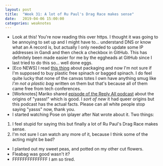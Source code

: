 ```yaml
---
layout: post
title:  "Week 31: A lot of Ru Paul's Drag Race makes sense"
date:   2019-04-06 15:00:00
categories: weaknotes
---
```

* Look at this! You're now reading this over https. I thought it was going to be annoying to set up and I might have to... understand DNS or know what an A record is, but actually I only needed to update some IP addresses in Gandi and then check a checkbox in GitHub. This has definitely been made easier for me by the eggheads at GitHub since I last tried to do this so... well done eggs.
* [Eco NEWS] I read [this thing](https://www.bbc.co.uk/news/business-47161379?fbclid=IwAR2paGhHI1OI__6FNQx9ycRJjMO4sMl55UwyH1IirCDNhX-PctU_5xkRVx0) about packaging and now I'm not sure if I'm supposed to buy plastic free spinach or bagged spinach. I do feel quite lucky that none of the canvas totes I own have anything smug like *I'm not a plastic bag* written on them but that's because all of them came free from tech conferences.
* [Worknotes] Mariko shared [episode of the Reply All podcast](https://open.spotify.com/episode/5mYbJswwvpT6veWYM4V30I?si=IfUTm1DTQ6aH3072iNPhcA) about the origins of "yasss!" which is good. I *sort of new* it had queer origins but this podcast has the actual facts. Please can all white people stop saying "yasss" now, thank you.
* I started watching Pose on iplayer after Nat wrote about it. Two things:
1. I feel stupid for saying this but finally a lot of Ru Paul's Drag Race makes sense.
2. I'm not sure I can watch any more of it, because I think some of the acting might be bad?
* I planted out my sweet peas, and potted on my other cut flowers.
* Fleabag was good wasn't it?
* FFFFFFFFFFFFFF I am so tired.
